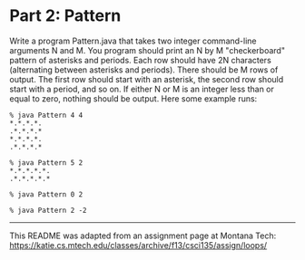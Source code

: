 # Part 2: Pattern  

Write a program Pattern.java that takes two integer command-line arguments N and M. You program should print an N by M "checkerboard" pattern of asterisks and periods. Each row should have 2N characters (alternating between asterisks and periods). There should be M rows of output. The first row should start with an asterisk, the second row should start with a period, and so on. If either N or M is an integer less than or equal to zero, nothing should be output. Here some example runs:  

```console
% java Pattern 4 4  
*.*.*.*.  
.*.*.*.*  
*.*.*.*.  
.*.*.*.*  
```

```console
% java Pattern 5 2  
*.*.*.*.*.  
.*.*.*.*.*  
```

```console
% java Pattern 0 2  
```

```console
% java Pattern 2 -2  
```

---

This README was adapted from an assignment page at Montana Tech: https://katie.cs.mtech.edu/classes/archive/f13/csci135/assign/loops/
